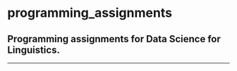 # programming\_assignments

## Programming assignments for Data Science for Linguistics.

------------------------------------------------------------------------
